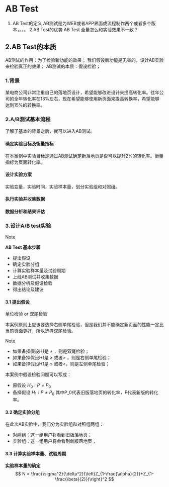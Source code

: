 AB Test
================================
1. AB Test的定义
AB测试是为WEB或者APP界面或流程制作两个或者多个版本，。。。
2.AB Test的优势
AB Test 全量怎么和实验效果不一致？
## 2.AB Test的本质
AB测试的作用：为了检验新功能的效果；
我们假设新功能是无害的，设计AB实验来检验真正的效果；
AB测试的本质：假设检验；


### 1.背景
某电商公司非常注重自己的落地页设计，希望能够改进设计来提高转化率。往年公司的全年转化率在13%左右，现在希望能够使用新页面来提高转换率，希望能够达到15%的转换率。

### 2.A/B测试基本流程
了解了基本的背景之后，就可以进入AB测试。



#### 确定实验目标及衡量指标
在本案例中实验目标是通过AB测试确定新落地页是否可以提升2%的转化率。衡量指标为页面转化率。
#### 设计实验方案
实验变量，实验时间，实验样本量，划分实验组和对照组。
#### 执行实验并收集数据
#### 数据分析和结果评估


### 3.设计A/B test实验
> [!NOTE]
> **AB Test 基本步骤**
> - 提出假设
> - 确定实验分组
> - 计算实验样本量及试验周期
> - 上线AB测试并收集数据
> - 数据分析及假设检验
> - 得出结论及建议

#### 3.1 提出假设
单位检验 or 双尾检验

本案例原则上应该要选择右侧单尾检验，但是我们并不能确定新页面的性能一定比当前页面更好，所以选择双尾检验。

> [!NOTE]
> - 如果备择假设H1是 $\neq$ ，则是双尾检验；
> - 如果备择假设H1是 $\ge$ 或者$>$ ，则是右侧单尾检验；
> - 如果备择假设H1是 $\le$ 或者$<$，则是左侧单尾检验；

本案例中假设检验问题可以写成：
- 原假设 $H_0: P=P_0$
- 备择假设 $H_1: P\neq P_0$
其中P_0代表旧版落地页的转化率，P代表新版的转化率。

#### 3.2 确定实验分组
在此次AB实验中，我们分为实验组和对照组两组：
- 对照组：这一组用户将看到旧版落地页；
- 实验组：这一组用户将会看到新版落地页；

#### 3.3 计算实验样本量、试验周期
**实验样本量的确定**
$$
N = \frac{\sigma^2}{\delta^2}{\left(Z_{1-\frac{\alpha}{2}}+Z_{1-\frac{\beta}{2}})\right}^2
$$






